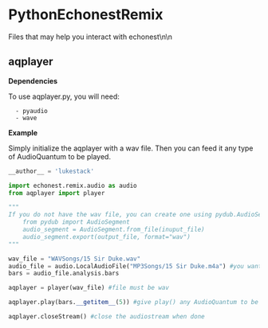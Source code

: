 # PythonEchonestRemix

Files that may help you interact with echonest\n\n


## aqplayer
**Dependencies**

To use aqplayer.py, you will need:

      - pyaudio
      - wave 

**Example**

Simply initialize the aqplayer with a wav file.
Then you can feed it any type of AudioQuantum to be played.
```python
__author__ = 'lukestack'

import echonest.remix.audio as audio
from aqplayer import player

"""
If you do not have the wav file, you can create one using pydub.AudioSegment(see code below)
    from pydub import AudioSegment
    audio_segment = AudioSegment.from_file(inuput_file)
    audio_segment.export(output_file, format="wav")
"""

wav_file = "WAVSongs/15 Sir Duke.wav"
audio_file = audio.LocalAudioFile("MP3Songs/15 Sir Duke.m4a") #you want to give echonest the compressed audiofile to analyze
bars = audio_file.analysis.bars

aqplayer = player(wav_file) #file must be wav

aqplayer.play(bars.__getitem__(5)) #give play() any AudioQuantum to be played (section, bar, beat, etc...)

aqplayer.closeStream() #close the audiostream when done
```

